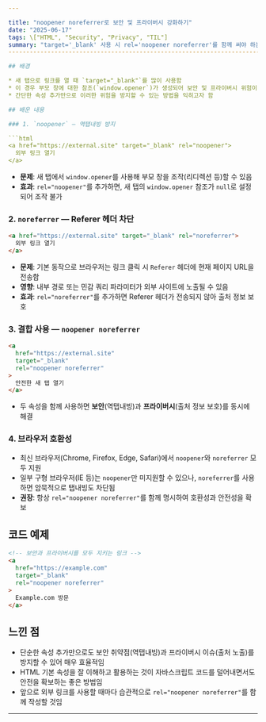 ```yaml
---

title: "noopener noreferrer로 보안 및 프라이버시 강화하기"
date: "2025-06-17"
tags: \["HTML", "Security", "Privacy", "TIL"]
summary: "target='_blank' 사용 시 rel='noopener noreferrer'를 함께 써야 하는 이유와 효과를 정리합니다."
--------------------------------------------------------------------------------------

## 배경

* 새 탭으로 링크를 열 때 `target="_blank"`를 많이 사용함
* 이 경우 부모 창에 대한 참조(`window.opener`)가 생성되어 보안 및 프라이버시 위험이 존재함
* 간단한 속성 추가만으로 이러한 위험을 방지할 수 있는 방법을 익히고자 함

## 배운 내용

### 1. `noopener` — 역탭내빙 방지

```html
<a href="https://external.site" target="_blank" rel="noopener">
  외부 링크 열기
</a>
```

* **문제**: 새 탭에서 `window.opener`를 사용해 부모 창을 조작(리디렉션 등)할 수 있음
* **효과**: `rel="noopener"`를 추가하면, 새 탭의 `window.opener` 참조가 `null`로 설정되어 조작 불가

### 2. `noreferrer` — Referer 헤더 차단

```html
<a href="https://external.site" target="_blank" rel="noreferrer">
  외부 링크 열기
</a>
```

* **문제**: 기본 동작으로 브라우저는 링크 클릭 시 `Referer` 헤더에 현재 페이지 URL을 전송함
* **영향**: 내부 경로 또는 민감 쿼리 파라미터가 외부 사이트에 노출될 수 있음
* **효과**: `rel="noreferrer"`를 추가하면 Referer 헤더가 전송되지 않아 출처 정보 보호

### 3. 결합 사용 — `noopener noreferrer`

```html
<a
  href="https://external.site"
  target="_blank"
  rel="noopener noreferrer"
>
  안전한 새 탭 열기
</a>
```

* 두 속성을 함께 사용하면 **보안**(역탭내빙)과 **프라이버시**(출처 정보 보호)를 동시에 해결

### 4. 브라우저 호환성

* 최신 브라우저(Chrome, Firefox, Edge, Safari)에서 `noopener`와 `noreferrer` 모두 지원
* 일부 구형 브라우저(IE 등)는 `noopener`만 미지원할 수 있으나, `noreferrer`를 사용하면 암묵적으로 탭내빙도 차단됨
* **권장**: 항상 `rel="noopener noreferrer"`를 함께 명시하여 호환성과 안전성을 확보

## 코드 예제

```html
<!-- 보안과 프라이버시를 모두 지키는 링크 -->
<a
  href="https://example.com"
  target="_blank"
  rel="noopener noreferrer"
>
  Example.com 방문
</a>
```

## 느낀 점

* 단순한 속성 추가만으로도 보안 취약점(역탭내빙)과 프라이버시 이슈(출처 노출)를 방지할 수 있어 매우 효율적임
* HTML 기본 속성을 잘 이해하고 활용하는 것이 자바스크립트 코드를 덜어내면서도 안전을 확보하는 좋은 방법임
* 앞으로 외부 링크를 사용할 때마다 습관적으로 `rel="noopener noreferrer"`를 함께 작성할 것임

---
```

